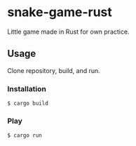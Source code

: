 # snake-game-rust
Little game made in Rust for own practice.

## Usage
Clone repository, build, and run.

### Installation
```
$ cargo build
```

### Play
```
$ cargo run
```
